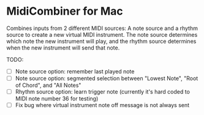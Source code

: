 # MidiCombiner for Mac

Combines inputs from 2 different MIDI sources: A note source and a rhythm source to create a new virtual MIDI instrument. The note source determines which note the new instrument will play, and the rhythm source determines when the new instrument will send that note.

TODO:

- [ ] Note source option: remember last played note
- [ ] Note source option: segmented selection between "Lowest Note", "Root of Chord", and "All Notes"
- [ ] Rhythm source option: learn trigger note (currently it's hard coded to MIDI note number 36 for testing)
- [ ] Fix bug where virtual instrument note off message is not always sent

